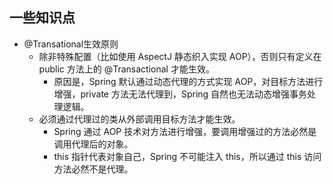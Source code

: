 ## 一些知识点

- @Transational生效原则
  - 除非特殊配置（比如使用 AspectJ 静态织入实现 AOP），否则只有定义在 public 方法上的 @Transactional 才能生效。
    - 原因是，Spring     默认通过动态代理的方式实现 AOP，对目标方法进行增强，private 方法无法代理到，Spring 自然也无法动态增强事务处理逻辑。
  - 必须通过代理过的类从外部调用目标方法才能生效。
    - Spring 通过 AOP     技术对方法进行增强，要调用增强过的方法必然是调用代理后的对象。
    - this 指针代表对象自己，Spring 不可能注入 this，所以通过 this 访问方法必然不是代理。